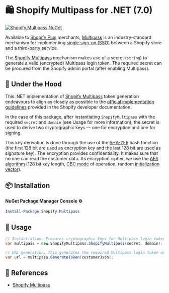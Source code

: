 # :shopping: Shopify Multipass for .NET (7.0)

[![Shopify.Multipass NuGet](https://img.shields.io/nuget/v/Shopify.Multipass?style=for-the-badge&logo=nuget)](https://www.nuget.org/packages/Shopify.Multipass/)

Available to [Shopify Plus](https://www.shopify.com/plus) merchants, [Multipass](https://shopify.dev/docs/api/multipass) is an industry-standard mechanism for implementing [single sign-on (SSO)](https://en.wikipedia.org/wiki/Single_sign-on) between a Shopify store and a third-party service.

The [Shopify Multipass](https://shopify.dev/docs/api/multipass) mechanism makes use of a secret (`string`) to generate a valid (encrypted) Multipass login token. The required secret can be procured from the Shopify admin portal (after enabling Multipass).

## :wrench:	Under the Hood
This .NET implementation of [Shopify Multipass](https://shopify.dev/docs/api/multipass) token generation endeavours to align as closely as possible to the [official implementation guidelines](https://shopify.dev/docs/api/multipass#example-implementation) provided in the Shopify developer documentation.

In the case of this package, after instantiating `ShopifyMultipass` with the required `secret` and `domain` (see Usage for more information), the secret is used to derive two cryptographic keys — one for encryption and one for signing. 

This key derivation is done through the use of the [SHA-256](https://en.wikipedia.org/wiki/SHA-2) hash function (the first 128 bit are used as encryption key and the last 128 bit are used as signature key). The encryption provides confidentiality. It makes sure that no one can read the customer data. As encryption cipher, we use the [AES algorithm](https://en.wikipedia.org/wiki/Advanced_Encryption_Standard) (128 bit key length, [CBC mode](https://en.wikipedia.org/wiki/Block_cipher_mode_of_operation) of operation, random [initialization vector](https://en.wikipedia.org/wiki/Initialization_vector)).

## :package: Installation

#### NuGet Package Manager Console :gear:
```powershell
Install-Package Shopify.Multipass
```

## :hammer: Usage
```csharp
// Instantiation. Prepares cryptographic keys for Multipass login token genetation.
var multipass = new ShopifyMultipass.ShopifyMultipass(secret, domain);

// URL generation. This generates the required Multipass login token and appends it to the provided domain.
var url = multipass.GenerateToken(customerJson);
```

## :file_folder:	 References
- [Shopify Multipass](https://shopify.dev/docs/api/multipass)
